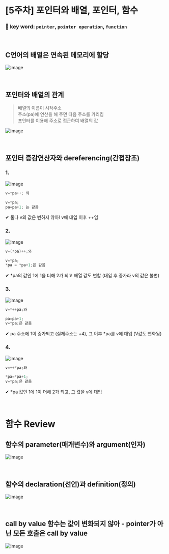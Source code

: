 # [5주차] 포인터와 배열, 포인터, 함수

### 🔑 key word: `pointer`,  `pointer operation`, `function`   
<br>  

## C언어의 배열은 연속된 메모리에 할당  
![image](https://user-images.githubusercontent.com/61939286/134564060-fdeb7223-7f3a-46b8-9471-9cd23a8b080c.png)  

<br>  
  
## 포인터와 배열의 관계  
> 배열의 이름이 시작주소  
> 주소(pa)에 연산을 해 주면 다음 주소를 가리킴  
> 포인터를 이용해 주소로 접근하여 배열의 값   

![image](https://user-images.githubusercontent.com/61939286/134564791-5e08acbc-7d16-4c42-a4b0-13bcaac4a909.png)  


<br>  
  
## 포인터 증감연산자와 dereferencing(간접참조)  

### 1.
![image](https://user-images.githubusercontent.com/61939286/134565901-4db5ef68-b215-4ea0-854b-7e63d7855998.png)  

```c
v=*pa++; 와

v=*pa;
pa=pa+1; 는 같음
```
✔ 둘다 v의 값은 변하지 않아! v에 대입 이후 ++임  

### 2. 
![image](https://user-images.githubusercontent.com/61939286/134566541-0da519f1-3e15-4bf9-b861-f83f2ba46bf0.png)  

```c
v=(*pa)++;와

v=*pa;
*pa = *pa+1;은 같음
```
✔ *pa의 값인 1에 1을 더해 2가 되고 배열 값도 변함  (대입 후 증가라 v의 값은 불변)

### 3. 
![image](https://user-images.githubusercontent.com/61939286/134567019-7e770603-73dd-4d0c-b1ab-e1a8356bd1ab.png)  

```c
v=*++pa;와

pa=pa+1;
v=*pa;은 같음
```
✔ pa 주소에 1이 증가되고 (실제주소는 +4), 그 이후 *pa를 v에 대입 (V값도 변화됨)  


### 4. 
![image](https://user-images.githubusercontent.com/61939286/134567493-bd2c9fe6-501d-4bb4-9769-531a88edc8a8.png)


```c
v=++*pa;와

*pa=*pa+1;
v=*pa;은 같음
```
✔ *pa 값인 1에 1이 더해 2가 되고, 그 값을 v에 대입  

<br>  


# 함수 Review   

## 함수의 parameter(매개변수)와 argument(인자)  
![image](https://user-images.githubusercontent.com/61939286/134567987-2824bce6-7eb8-4643-8130-3130cb6fae80.png)  

<br>  

## 함수의 declaration(선언)과 definition(정의)  
![image](https://user-images.githubusercontent.com/61939286/134568340-ba9605c1-7fd2-45d3-bfe5-f5249d0e61c2.png)  

<br>  

## call by value 함수는 값이 변화되지 않아 - pointer가 아닌 모든 호출은 call by value  
![image](https://user-images.githubusercontent.com/61939286/134568658-45f8e927-1d34-448c-8f0f-ecbe35cc34f7.png)  



